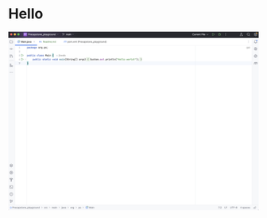 # Hello
![Home Screen](https://raw.githubusercontent.com/Zirmith/Precapstone_playground/refs/heads/main/Assets/Home.png)
